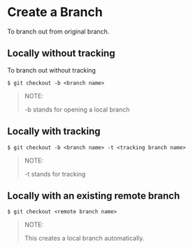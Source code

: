 # Create a Branch
To branch out from original branch.

## Locally without tracking
To branch out without tracking
```
$ git checkout -b <branch name>
```

> NOTE:
>
> -b stands for opening a local branch

## Locally with tracking
```
$ git checkout -b <branch name> -t <tracking branch name>
```

> NOTE:
>
> -t stands for tracking

## Locally with an existing remote branch
```
$ git checkout <remote branch name>
```

> NOTE:
> 
> This creates a local branch automatically.